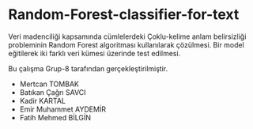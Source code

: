 # Random-Forest-classifier-for-text
Veri madenciliği kapsamında cümlelerdeki Çoklu-kelime anlam belirsizliği probleminin Random Forest algoritması kullanılarak çözülmesi. 
Bir model eğitilerek iki farklı veri kümesi üzerinde test edilmesi.

Bu çalışma Grup-8 tarafından gerçekleştirilmiştir.
- Mertcan TOMBAK
- Batıkan Çağrı SAVCI
- Kadir KARTAL
- Emir Muhammet AYDEMİR
- Fatih Mehmed BİLGİN
